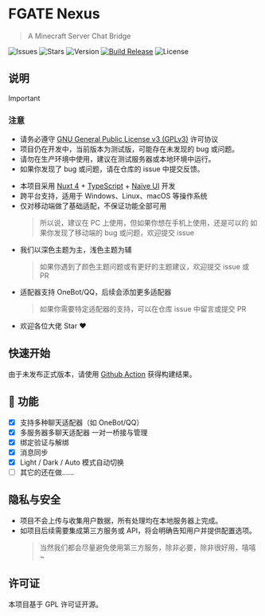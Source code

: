 # FGATE Nexus

> A Minecraft Server Chat Bridge

![Issues](https://img.shields.io/github/issues/CrashVibe/FGateNexus)
![Stars](https://img.shields.io/github/stars/CrashVibe/FGateNexus?style=flat)
![Version](https://img.shields.io/github/v/release/CrashVibe/FGateNexus)
[![Build Release](https://github.com/CrashVibe/FGateNexus/actions/workflows/release.yml/badge.svg)](https://github.com/CrashVibe/FGateNexus/actions/workflows/release.yml)
![License](https://img.shields.io/github/license/CrashVibe/FGateNexus)

## 说明

> [!IMPORTANT]
>
> ### 注意
>
> - 请务必遵守 [GNU General Public License v3 (GPLv3)](https://www.gnu.org/licenses/gpl-3.0.html) 许可协议
> - 项目仍在开发中，当前版本为测试版，可能存在未发现的 bug 或问题。
> - 请勿在生产环境中使用，建议在测试服务器或本地环境中运行。
> - 如果你发现了 bug 或问题，请在仓库的 issue 中提交反馈。

- 本项目采用 [Nuxt 4](https://nuxt.com/) + [TypeScript](https://www.typescriptlang.org/) + [Naïve UI](https://www.naiveui.com/) 开发
- 跨平台支持，适用于 Windows、Linux、macOS 等操作系统
- 仅对移动端做了基础适配，不保证功能全部可用
    > 所以说，建议在 PC 上使用，但如果你想在手机上使用，还是可以的
    > 如果你发现了移动端的 bug 或问题，欢迎提交 issue
- 我们以深色主题为主，浅色主题为辅
    > 如果你遇到了颜色主题问题或有更好的主题建议，欢迎提交 issue 或 PR
- 适配器支持 OneBot/QQ，后续会添加更多适配器
    > 如果你需要特定适配器的支持，可以在仓库 issue 中留言或提交 PR
- 欢迎各位大佬 Star ❤️

## 快速开始

由于未发布正式版本，请使用 [Github Action](https://github.com/CrashVibe/FGateNexus/actions/workflows/release.yml) 获得构建结果。

## 🎉 功能

- [x] 支持多种聊天适配器（如 OneBot/QQ）
- [x] 多服务器多聊天适配器 一对一桥接与管理
- [x] 绑定验证与解绑
- [x] 消息同步
- [x] Light / Dark / Auto 模式自动切换
- [ ] 其它的还在做......

## 隐私与安全

- 项目不会上传与收集用户数据，所有处理均在本地服务器上完成。
- 如项目后续需要集成第三方服务或 API，将会明确告知用户并提供配置选项。
    > 当然我们都会尽量避免使用第三方服务，除非必要，除非很好用，嘻嘻~

## 许可证

本项目基于 GPL 许可证开源。
